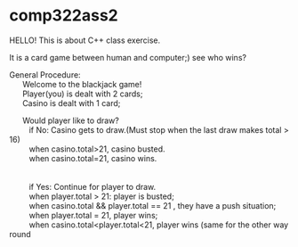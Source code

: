 # comp322ass2
HELLO! This is about C++ class exercise. 

It is a card game between human and computer;) see who wins? <br/>


General Procedure: <br/>
&nbsp;&nbsp;&nbsp;&nbsp;&nbsp;&nbsp;Welcome to the blackjack game!  
&nbsp;&nbsp;&nbsp;&nbsp;&nbsp;&nbsp;Player(you) is dealt with 2 cards;  
&nbsp;&nbsp;&nbsp;&nbsp;&nbsp;&nbsp;Casino is dealt with 1 card; 
  
&nbsp;&nbsp;&nbsp;&nbsp;&nbsp;&nbsp;Would player like to draw?  
&nbsp;&nbsp;&nbsp;&nbsp;&nbsp;&nbsp;&nbsp;&nbsp;&nbsp;if No: Casino gets to draw.(Must stop when the last draw makes total > 16)  
&nbsp;&nbsp;&nbsp;&nbsp;&nbsp;&nbsp;&nbsp;&nbsp;&nbsp;when casino.total>21, casino busted.  
&nbsp;&nbsp;&nbsp;&nbsp;&nbsp;&nbsp;&nbsp;&nbsp;&nbsp;when casino.total=21, casino wins.  
<br/>  
&nbsp;&nbsp;&nbsp;&nbsp;&nbsp;&nbsp;&nbsp;&nbsp;&nbsp;if Yes: Continue for player to draw.  
&nbsp;&nbsp;&nbsp;&nbsp;&nbsp;&nbsp;&nbsp;&nbsp;&nbsp;when player.total > 21: player is busted;  
&nbsp;&nbsp;&nbsp;&nbsp;&nbsp;&nbsp;&nbsp;&nbsp;&nbsp;when casino.total && player.total == 21 , they have a push situation;  
&nbsp;&nbsp;&nbsp;&nbsp;&nbsp;&nbsp;&nbsp;&nbsp;&nbsp;when player.total = 21, player wins;  
&nbsp;&nbsp;&nbsp;&nbsp;&nbsp;&nbsp;&nbsp;&nbsp;&nbsp;when casino.total<player.total<21, player wins (same for the other way round 


    
   
